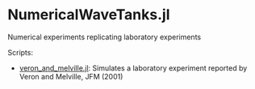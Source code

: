 # NumericalWaveTanks.jl
Numerical experiments replicating laboratory experiments

Scripts:

* [veron_and_melville.jl](https://github.com/glwagner/NumericalWaveTanks.jl/blob/main/sandbox/veron_and_melville.jl): Simulates a laboratory experiment reported by Veron and Melville, JFM (2001)
